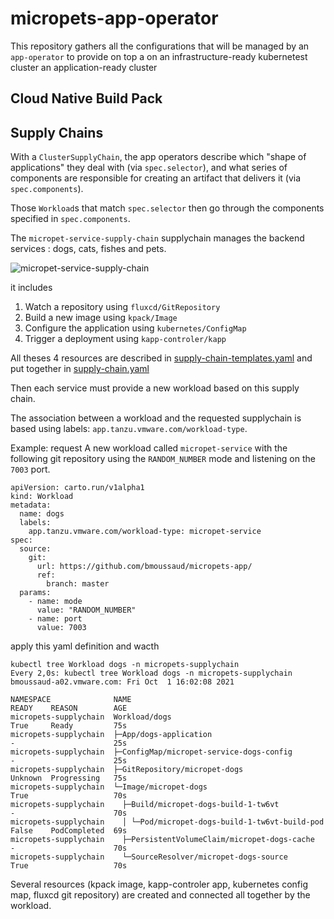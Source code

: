 # micropets-app-operator

This repository gathers all the configurations that will be managed by an `app-operator` to provide on top a on an infrastructure-ready kubernetest cluster an application-ready cluster

## Cloud Native Build Pack

## Supply Chains

With a `ClusterSupplyChain`, the app operators describe which "shape of applications" they deal with (via `spec.selector`), and what series of components are responsible for creating an artifact that delivers it (via `spec.components`).

Those `Workload`s that match `spec.selector` then go through the components specified in `spec.components`.

The `micropet-service-supply-chain` supplychain manages the backend services : dogs, cats, fishes and pets.

![micropet-service-supply-chain](img/tap/micropet-service-supply-chain.jpg)

it includes
1. Watch a repository using `fluxcd/GitRepository`
1. Build a new image using `kpack/Image`
1. Configure the application using `kubernetes/ConfigMap`
1. Trigger a deployment using `kapp-controler/kapp` 

All theses 4 resources are described in [supply-chain-templates.yaml](cluster/tap/app-operator/supply-chain-templates.yaml) and put together in [supply-chain.yaml](cluster/tap/app-operator/supply-chain.yaml)

Then each service must provide a new workload based on this supply chain. 

The association between a workload and the requested supplychain is based using labels: 
`app.tanzu.vmware.com/workload-type`.



Example: request A new workload called `micropet-service` with the following git repository using the `RANDOM_NUMBER` mode and listening on the `7003` port.

````
apiVersion: carto.run/v1alpha1
kind: Workload
metadata:
  name: dogs
  labels:
    app.tanzu.vmware.com/workload-type: micropet-service
spec:
  source:
    git:
      url: https://github.com/bmoussaud/micropets-app/
      ref:
        branch: master      
  params:
    - name: mode
      value: "RANDOM_NUMBER"
    - name: port
      value: 7003   
````

apply this yaml definition and wacth

````
kubectl tree Workload dogs -n micropets-supplychain
Every 2,0s: kubectl tree Workload dogs -n micropets-supplychain                                                                           bmoussaud-a02.vmware.com: Fri Oct  1 16:02:08 2021

NAMESPACE              NAME                                             READY    REASON        AGE
micropets-supplychain  Workload/dogs                                    True     Ready         75s
micropets-supplychain  ├─App/dogs-application                           -                      25s
micropets-supplychain  ├─ConfigMap/micropet-service-dogs-config         -                      25s
micropets-supplychain  ├─GitRepository/micropet-dogs                    Unknown  Progressing   75s
micropets-supplychain  └─Image/micropet-dogs                            True                   70s
micropets-supplychain    ├─Build/micropet-dogs-build-1-tw6vt            -                      70s
micropets-supplychain    │ └─Pod/micropet-dogs-build-1-tw6vt-build-pod  False    PodCompleted  69s
micropets-supplychain    ├─PersistentVolumeClaim/micropet-dogs-cache    -                      70s
micropets-supplychain    └─SourceResolver/micropet-dogs-source          True                   70s

````

Several resources (kpack image, kapp-controler app, kubernetes config map, fluxcd git repository) are created and connected all together by the workload.

